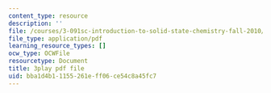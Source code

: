 ```yaml
---
content_type: resource
description: ''
file: /courses/3-091sc-introduction-to-solid-state-chemistry-fall-2010/bba1d4b11155261eff06ce54c8a45fc7_StY_01uUFSY.pdf
file_type: application/pdf
learning_resource_types: []
ocw_type: OCWFile
resourcetype: Document
title: 3play pdf file
uid: bba1d4b1-1155-261e-ff06-ce54c8a45fc7
---
```

